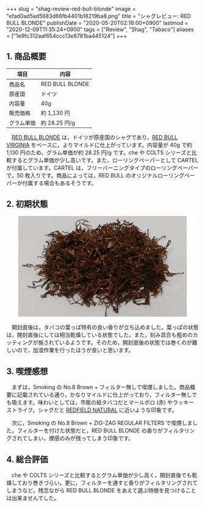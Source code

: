 +++
slug = "shag-review-red-bull-blonde"
image = "efad0ad5ad5683d66fb4401b18219ba8.png"
title = "シャグレビュー: RED BULL BLONDE"
publishDate = "2020-05-20T02:16:00+0900"
lastmod = "2020-12-09T11:35:24+0900"
tags = ["Review", "Shag", "Tabaco"]
aliases = ["1e9fc312aaf654ccc13e8781ba445124"]
+++

## 1. 商品概要

| 項目 | 内容 |
|---|---|
| 商品名 | RED BULL BLONDE |
| 原産国 | ドイツ |
| 内容量 | 40g |
| 販売価格 | 約 1,130 円 |
| グラム単価 | 約 28.25 円/g |

　[RED BULL BLONDE](https://rpx.a8.net/svt/ejp?a8mat=3BDYDP+AUKDMA+2HOM+BWGDT&rakuten=y&a8ejpredirect=https%3A%2F%2Fhb.afl.rakuten.co.jp%2Fhgc%2Fg00pq7a4.2bo11488.g00pq7a4.2bo12d31%2Fa20052522171_3BDYDP_AUKDMA_2HOM_BWGDT%3Fpc%3Dhttps%253A%252F%252Fitem.rakuten.co.jp%252Fplaza%252Fstd-3931%252F%26m%3Dhttp%253A%252F%252Fm.rakuten.co.jp%252Fplaza%252Fi%252F10013374%252F) は，ドイツが原産国のシャグであり，[RED BULL VIRGINIA](https://rpx.a8.net/svt/ejp?a8mat=3BDYDP+AUKDMA+2HOM+BWGDT&rakuten=y&a8ejpredirect=https%3A%2F%2Fhb.afl.rakuten.co.jp%2Fhgc%2Fg00pq7a4.2bo11488.g00pq7a4.2bo12d31%2Fa20052522171_3BDYDP_AUKDMA_2HOM_BWGDT%3Fpc%3Dhttps%253A%252F%252Fitem.rakuten.co.jp%252Fplaza%252Fstd-3934%252F%26m%3Dhttp%253A%252F%252Fm.rakuten.co.jp%252Fplaza%252Fi%252F10013384%252F) をベースに，よりマイルドに仕上がっています。内容量が 40g で約 1,130 円のため，グラム単価が約 28.25 円/g です。che や COLTS シリーズと比較するとグラム単価が少し高いです。また，ローリングペーパーとして CARTEL が付属しています。CARTEL は，フリーバーニングタイプのローリングペーパーで，50 枚入りです。商品によっては，RED BULL のオリジナルローリングペーパーが付属する場合もあるそうです。

## 2. 初期状態

![Shag](df92d311ddafce0b27cdb6b3a59d326b.png)

　開封直後は，タバコの葉っぱ特有の良い香りが立ち込めました。葉っぱの状態は，開封直後にしては相当乾燥している状態でした。また，刻み具合も粗めのカッティングが施されているようです。そのため，開封直後の状態では巻くのが難しいので，加湿作業を行ったほうが良いと思います。

<!-- 付属品の CARTEL + フィルター無しで吸ったところ，しっかりとしたタバコ本来の味が楽しめました。 -->

## 3. 喫煙感想

　まずは，Smoking の No.8 Brown + フィルター無しで喫煙しました。商品概要に記載されている通り，かなりマイルドに仕上がっており，フィルター無しでも吸えます。味わいとしては，市販の紙タバコだとマールボロ (赤) やラッキーストライク，シャグだと [REDFIELD NATURAL](https://rpx.a8.net/svt/ejp?a8mat=3BDYDP+AUKDMA+2HOM+BWGDT&rakuten=y&a8ejpredirect=https%3A%2F%2Fhb.afl.rakuten.co.jp%2Fhgc%2Fg00pq7a4.2bo11488.g00pq7a4.2bo12d31%2Fa20052522171_3BDYDP_AUKDMA_2HOM_BWGDT%3Fpc%3Dhttps%253A%252F%252Fitem.rakuten.co.jp%252Fplaza%252F10018439%252F%26m%3Dhttp%253A%252F%252Fm.rakuten.co.jp%252Fplaza%252Fi%252F10018439%252F) に近いような印象です。

　次に，Smoking の No.8 Brown + ZIG-ZAG REGULAR FILTERS で喫煙しました。フィルターを付けた状態だと，RED BULL BLONDE の香りがフィルタリングされてしまい，煙感のみが残ってしまう印象です。

## 4. 総合評価

　che や COLTS シリーズと比較するとグラム単価が少し高く，開封直後でも乾燥しており巻きづらい。更に，フィルターを通すと香りがフィルタリングされてしまうなど，残念ながら RED BULL BLONDE をあえて選ぶ特徴を見つけることは出来ませんでした。